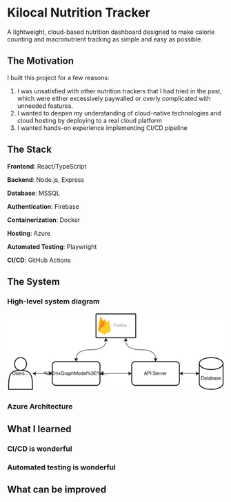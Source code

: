 # Kilocal Nutrition Tracker

A lightweight, cloud-based nutrition dashboard designed to make calorie counting and macronutrient tracking as simple and easy as possible.

## The Motivation

I built this project for a few reasons:

1. I was unsatisfied with other nutrition trackers that I had tried in the past, which were either excessively paywalled or overly complicated with unneeded features.
2. I wanted to deepen my understanding of cloud-native technologies and cloud hosting by deploying to a real cloud platform
3. I wanted hands-on experience implementing CI/CD pipeline

## The Stack

**Frontend**: React/TypeScript

**Backend**: Node.js, Express

**Database**: MSSQL

**Authentication**: Firebase

**Containerization**: Docker

**Hosting**: Azure

**Automated Testing**: Playwright

**CI/CD**: GitHub Actions

## The System

### High-level system diagram

<img src="./docs/images/system-high-level.svg"/>

### Azure Architecture

## What I learned

### CI/CD is wonderful

### Automated testing is wonderful

## What can be improved
